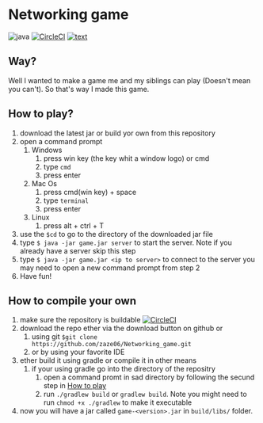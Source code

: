 # Networking game
![java](https://img.shields.io/badge/made%20in%20-Java-%23ff723b?logo=Java&logoColor=abcdef) [![CircleCI](https://circleci.com/gh/zaze06/Networking_game/tree/master.svg?style=shield)](https://circleci.com/gh/zaze06/Networking_game/tree/master)
[![text](https://img.shields.io/badge/using-org.json-%23ff723b?logo=json&logoColor=black)](https://www.json.org/json-en.html)

## Way?
Well I wanted to make a game me  and my siblings can play (Doesn't mean you can't). So that's way I made this game.
## How to play?
1. download the latest jar or build yor own from this repository
2. open a command prompt 
    1. Windows
       1. press win key (the key whit a window logo) or cmd
       2. type `cmd`
       3. press enter
    2. Mac Os
       1. press cmd(win key) + space
       2. type `terminal`
       3. press enter
    3. Linux
       1. press alt + ctrl + T
3. use the `$cd` to go to the directory of the downloaded jar file
4. type `$ java -jar game.jar server` to start the server. Note if you already have a server skip this step
5. type `$ java -jar game.jar <ip to server>` to connect to the server you may need to open a new command prompt from step 2
6. Have fun!
## How to compile your own
1. make sure the repository is buildable [![CircleCI](https://circleci.com/gh/zaze06/Networking_game/tree/master.svg?style=shield)](https://circleci.com/gh/zaze06/Networking_game/tree/master)
2. download the repo ether via the download button on github or
    1. using git `$git clone https://github.com/zaze06/Networking_game.git`
    2. or by using your favorite IDE
3. ether build it using gradle or compile it in other means
    1. if your using gradle go into the directory of the repositry
        1. open a command promt in sad directory by following the secund step in [How to play](https://github.com/zaze06/Networking_game#how-to-play)
        2. run `./gradlew build` or `gradlew build`. Note you might need to run `chmod +x ./gradlew` to make it executable
4. now you will have a jar called `game-<version>.jar` in `build/libs/` folder.
